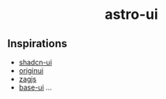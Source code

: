 <p align="center">
  <h1 align="center">astro-ui</h1>
</p>

## Inspirations

- [shadcn-ui](https://github.com/shadcn-ui/ui)
- [originui](https://github.com/origin-space/originui)
- [zagjs](https://github.com/chakra-ui/zag)
- [base-ui](https://github.com/mui/base-ui)
...
